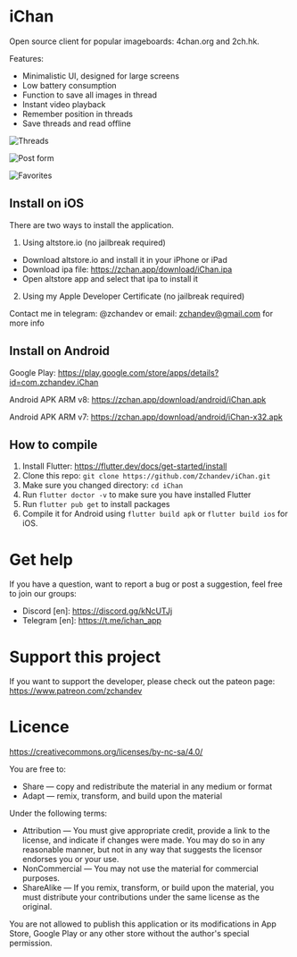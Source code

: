 # iChan

Open source client for popular imageboards: 4chan.org and 2ch.hk.

Features:

- Minimalistic UI, designed for large screens
- Low battery consumption
- Function to save all images in thread
- Instant video playback
- Remember position in threads
- Save threads and read offline

![Threads](https://zchan.app/assets/screen1.jpg)

![Post form](https://zchan.app/assets/screen2.jpg)

![Favorites](https://zchan.app/assets/screen3.jpg)

## Install on iOS

There are two ways to install the application.

1. Using altstore.io (no jailbreak required)

- Download altstore.io and install it in your iPhone or iPad
- Download ipa file: https://zchan.app/download/iChan.ipa
- Open altstore app and select that ipa to install it

2. Using my Apple Developer Certificate (no jailbreak required)

Contact me in telegram: @zchandev or email: zchandev@gmail.com for more info

## Install on Android

Google Play:
https://play.google.com/store/apps/details?id=com.zchandev.iChan

Android APK ARM v8:
https://zchan.app/download/android/iChan.apk

Android APK ARM v7:
https://zchan.app/download/android/iChan-x32.apk

## How to compile

1. Install Flutter: https://flutter.dev/docs/get-started/install
2. Clone this repo: `git clone https://github.com/Zchandev/iChan.git`
3. Make sure you changed directory: `cd iChan`
4. Run `flutter doctor -v` to make sure you have installed Flutter
5. Run `flutter pub get` to install packages
6. Compile it for Android using `flutter build apk` or `flutter build ios` for iOS.

# Get help

If you have a question, want to report a bug or post a suggestion, feel free to join our groups:

- Discord [en]: https://discord.gg/kNcUTJj
- Telegram [en]: https://t.me/ichan_app

# Support this project

If you want to support the developer, please check out the pateon page: https://www.patreon.com/zchandev

# Licence

https://creativecommons.org/licenses/by-nc-sa/4.0/

You are free to:

- Share — copy and redistribute the material in any medium or format
- Adapt — remix, transform, and build upon the material

Under the following terms:

- Attribution — You must give appropriate credit, provide a link to the license, and indicate if changes were made. You may do so in any reasonable manner, but not in any way that suggests the licensor endorses you or your use.
- NonCommercial — You may not use the material for commercial purposes.
- ShareAlike — If you remix, transform, or build upon the material, you must distribute your contributions under the same license as the original.

You are not allowed to publish this application or its modifications in App Store, Google Play or any other store without the author's special permission.
